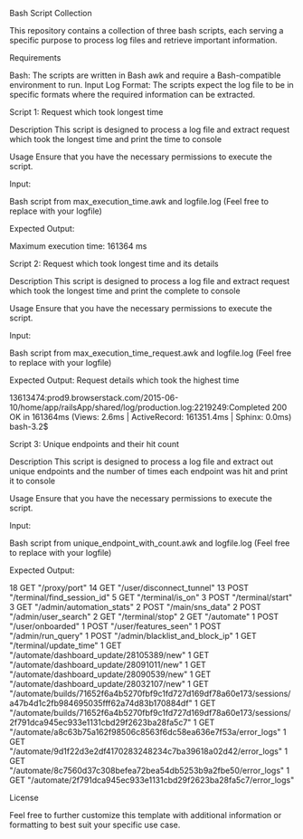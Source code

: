 Bash Script Collection

This repository contains a collection of three bash scripts, each serving a specific purpose to process log files and retrieve important information.

Requirements

Bash: The scripts are written in Bash awk and require a Bash-compatible environment to run.
Input Log Format: The scripts expect the log file to be in specific formats where the required information can be extracted.

Script 1: Request which took longest time

Description
This script is designed to process a log file and extract request which took the longest time and print the time to console

Usage
Ensure that you have the necessary permissions to execute the script.

Input:

Bash script from max_execution_time.awk and logfile.log (Feel free to replace with your logfile)

Expected Output:

Maximum execution time: 161364 ms

Script 2: Request which took longest time and its details

Description
This script is designed to process a log file and extract request which took the longest time and print the complete to console

Usage
Ensure that you have the necessary permissions to execute the script.

Input:

Bash script from max_execution_time_request.awk and logfile.log (Feel free to replace with your logfile)

Expected Output: Request details which took the highest time

13613474:prod9.browserstack.com/2015-06-10/home/app/railsApp/shared/log/production.log:2219249:Completed 200 OK in 161364ms (Views: 2.6ms | ActiveRecord: 161351.4ms | Sphinx: 0.0ms) bash-3.2$

Script 3: Unique endpoints and their hit count

Description
This script is designed to process a log file and extract out unique endpoints and the number of times each endpoint was hit and print it to console

Usage
Ensure that you have the necessary permissions to execute the script.

Input:

Bash script from unique_endpoint_with_count.awk and logfile.log (Feel free to replace with your logfile)

Expected Output:

18 GET "/proxy/port"
14 GET "/user/disconnect_tunnel"
13 POST "/terminal/find_session_id"
5 GET "/terminal/is_on"
3 POST "/terminal/start"
3 GET "/admin/automation_stats"
2 POST "/main/sns_data"
2 POST "/admin/user_search"
2 GET "/terminal/stop"
2 GET "/automate"
1 POST "/user/onboarded"
1 POST "/user/features_seen"
1 POST "/admin/run_query"
1 POST "/admin/blacklist_and_block_ip"
1 GET "/terminal/update_time"
1 GET "/automate/dashboard_update/28105389/new"
1 GET "/automate/dashboard_update/28091011/new"
1 GET "/automate/dashboard_update/28090539/new"
1 GET "/automate/dashboard_update/28032107/new"
1 GET "/automate/builds/71652f6a4b5270fbf9c1fd727d169df78a60e173/sessions/a47b4d1c2fb984695035fff62a74d83b170884df"
1 GET "/automate/builds/71652f6a4b5270fbf9c1fd727d169df78a60e173/sessions/2f791dca945ec933e1131cbd29f2623ba28fa5c7"
1 GET "/automate/a8c63b75a162f98506c8563f6dc58ea636e7f53a/error_logs"
1 GET "/automate/9d1f22d3e2df4170283248234c7ba39618a02d42/error_logs"
1 GET "/automate/8c7560d37c308befea72bea54db5253b9a2fbe50/error_logs"
1 GET "/automate/2f791dca945ec933e1131cbd29f2623ba28fa5c7/error_logs"

License

Feel free to further customize this template with additional information or formatting to best suit your specific use case.

